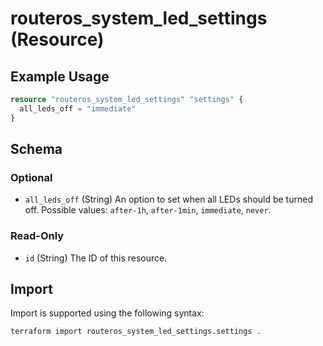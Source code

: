 # routeros_system_led_settings (Resource)


## Example Usage
```terraform
resource "routeros_system_led_settings" "settings" {
  all_leds_off = "immediate"
}
```

<!-- schema generated by tfplugindocs -->
## Schema

### Optional

- `all_leds_off` (String) An option to set when all LEDs should be turned off. Possible values: `after-1h`, `after-1min`, `immediate`, `never`.

### Read-Only

- `id` (String) The ID of this resource.

## Import
Import is supported using the following syntax:
```shell
terraform import routeros_system_led_settings.settings .
```
